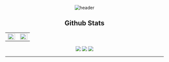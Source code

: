 <div align="center">
  
  ![header](https://capsule-render.vercel.app/api?type=waving&color=364765&fontColor=FAF7F5&textBg=282829&height=200&desc=PARK%20SEO%20HYUN&descAlignY=65&section=header&text=PKWESST&fontSize=70)  

  ## Github Stats  
<table>
  <tr>
    <td valign="top" width="50%">
      <img src="https://github-readme-stats.vercel.app/api?username=pkwesst&show_icons=true&count_private=true&hide_border=true" align="left" style="width: 100%" />
    </td>
    <td valign="top" width="50%">
      <img src="https://github-readme-stats.vercel.app/api/top-langs/?username=pkwesst&hide_border=true&layout=compact" align="right" style="width: 100%" />
    </td>
  </tr>
</table>  

  
</div>

<div align=center>  
  <a href="https://github.com/pkwesst" target="_blank"><img src="https://img.shields.io/badge/Github.com-gary?style=for-the-badge&logo=github&logoColor=white"/></a>
  <a href="https://mail.google.com/mail/?view=cm&amp;fs=1&amp;to=pkwesst@gmail.com" target="_blank"><img src="https://img.shields.io/badge/pkwesst@gmail.com-red?style=for-the-badge&logo=Gmail&logoColor=white"/></a>
  <a href="https://mail.google.com/mail/?view=cm&amp;fs=1&amp;to=pkwesst@naver.com" target="_blank"><img src="https://img.shields.io/badge/pkwesst@naver.com-mediumseagreen?style=for-the-badge&logo=naver&logoColor=white"/></a>
  <hr>
</div>


